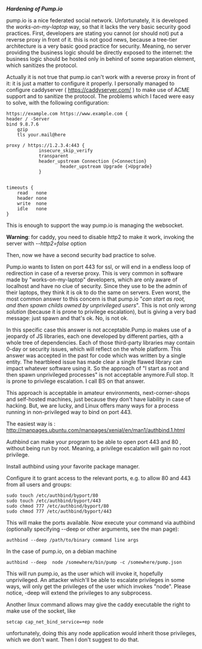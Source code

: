 ***Hardening of Pump.io***


pump.io is a nice federated social network. Unfortunately, it is developed the _works-on-my-laptop_ way, so that it lacks 
the very basic security good practices. First, developers are stating you cannot (or should not) put a reverse proxy 
in front of it. this is not good news, because a tree-tier architecture is a very basic good practice for security. Meaning,
no server providing the business logic should be directly exposed to the internet: the business logic should be hosted only in
behind of some separation element, which sanitizes the protocol.

Actually it is not true that pump.io can't work with a reverse proxy in front of it: it is just a matter to configure it properly.
I personally managed to configure caddyserver ( https://caddyserver.com/ ) to make use of ACME support and to sanitize 
the protocol. The problems which I faced were easy to solve, with the following configuration:

```
https://example.com https://www.example.com {
header / -Server
bind 9.8.7.6
	gzip
	tls your.mail@here

proxy / https://1.2.3.4:443 {
		    insecure_skip_verify
		    transparent
		    header_upstream Connection {>Connection}
                    header_upstream Upgrade {>Upgrade} 
		    }


timeouts {
	read   none 
	header none 
	write  none 
	idle   none 
}

```
This is enough to support the way pump.io is managing the websocket. 

**Warning**: for caddy, you need to disable http2 to make it work, invoking the server with *--http2=false* option


Then, now we have a second security bad practice to solve.

Pump.io wants to listen on port 443 for ssl, or will end in a endless loop of redirection in case of a reverse proxy. 
This is very common in software made by "works-on-my-laptop" developers, which are only aware of localhost and have 
no clue of security. Since they use to be the  admin of their laptops, they think it is ok to do the same on servers.
Even worst, the most common  answer to this concern is that pump.io "_can start as root, and then spawn childs owned by unprivileged users_". This is not only *wrong solution* (because it is prone to privilege escalation), but is giving a very bad message: just spawn and that's ok. No, is not ok. 

In this specific case this answer is not acceptable.Pump.io makes use of a jeopardy of JS libraries, each one 
developed by different parties, qith a whole tree of dependencies. 
Each of those third-party libraries may contain 0-day or security issues, which will reflect on the whole
platform. This answer was accepted in the past for code which was written by a single entity. The
heartbleed issue has made clear a single flawed library can impact whatever software using it. So the approach of "I start
as root and then spawn unprivileged processes" is not acceptable anymore.Full stop. It is prone to privilege escalation. I call BS on that answer.

This approach is acceptable in amateur environments, next-corner-shops and self-hosted machines, just because they don't 
have liability in case of hacking. But, we are lucky, and Linux offers many ways for a process running in non-privileged way
to bind on port 443.

The easiest way is : http://manpages.ubuntu.com/manpages/xenial/en/man1/authbind.1.html

Authbind can make your program to be able to open port 443 and 80 , without being run by root. Meaning, a privilege escalation
will gain no root privilege. 

Install authbind using your favorite package manager.

Configure it to grant access to the relevant ports, e.g. to allow 80 and 443 from all users and groups:

```
sudo touch /etc/authbind/byport/80
sudo touch /etc/authbind/byport/443
sudo chmod 777 /etc/authbind/byport/80
sudo chmod 777 /etc/authbind/byport/443
```

This will make the ports available.
Now execute your command via authbind (optionally specifying --deep or other arguments, see the man page):

```
authbind --deep /path/to/binary command line args
```
In the case of pump.io, on a debian machine

```
authbind --deep  node /somewhere/bin/pump -c /somewhere/pump.json
```

This will run pump.io, as the user which will invoke it, hopefully unprivileged. An attacker which'll be able to escalate 
privileges in some ways, will only get the privileges of the user which invokes "node". Please notice, -deep will extend the 
privileges to any subprocess. 

Another linux  command allows may give the caddy executable the right to make use of the socket, like

```
setcap cap_net_bind_service=+ep node
```

unfortunately, doing this any node application would inherit those privileges, which we don't want. Then I don't suggest to do that.





